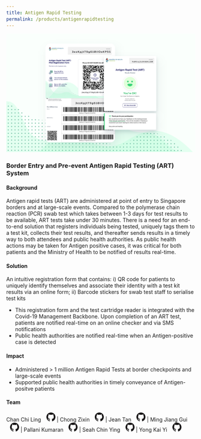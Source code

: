 ```yaml
---
title: Antigen Rapid Testing
permalink: /products/antigenrapidtesting
---
```


![Alt text for image on Isomer site](/images/ART.png)
### Border Entry and Pre-event Antigen Rapid Testing (ART) System 


#### Background 

Antigen rapid tests (ART) are administered at point of entry to  Singapore borders and at large-scale events. Compared to the polymerase chain reaction (PCR) swab test which takes between 1-3 days for test results to be available, ART tests take under 30 minutes. There is a need for an end-to-end solution that registers individuals being tested, uniquely tags them to a test kit, collects their test results, and thereafter sends results in a timely way  to both attendees and public health authorities. 
As public health actions may be taken for Antigen positive cases, it was critical for both patients and the Ministry of Health to be notified of results real-time.


#### Solution

An intuitive registration form that contains: i)  QR code for patients to uniquely identify themselves and associate their identity with  a test kit results via an online form; ii) Barcode stickers for swab test staff to serialise test kits
* This registration form and the test cartridge reader is integrated with the Covid-19 Management Backbone. Upon completion of an ART test,  patients are notified real-time on an online checker and via SMS notifications
* Public health authorities are notified real-time when an Antigen-positive case is detected



#### Impact

* Administered > 1 million Antigen Rapid Tests at border checkpoints and large-scale events
* Supported public health authorities in timely conveyance of Antigen-positve patients



#### Team

Chan Chi Ling <a href="https://github.com/chilingchan " style="display: inline-block; width: 24px; height: 24px; margin-bottom: -5px; margin-left: 10px;">
    <img border="0" alt="Github account" src="/images/Github-Mark-32px.png">
</a> | Chong Zixin <a href="https://github.com/chongzixin" style="display: inline-block; width: 24px; height: 24px; margin-bottom: -5px; margin-left: 10px;">
    <img border="0" alt="Github account" src="/images/Github-Mark-32px.png">
</a> | Jean Tan <a href="https://github.com/jeantanzj" style="display: inline-block; width: 24px; height: 24px; margin-bottom: -5px; margin-left: 10px;">
    <img border="0" alt="Github account" src="/images/Github-Mark-32px.png">
</a> | Ming Jiang Gui <a href="https://github.com/mjgui" style="display: inline-block; width: 24px; height: 24px; margin-bottom: -5px; margin-left: 10px;">
    <img border="0" alt="Github account" src="/images/Github-Mark-32px.png">
</a> | Pallani Kumaran <a href="https://github.com/pallani" style="display: inline-block; width: 24px; height: 24px; margin-bottom: -5px; margin-left: 10px;">
    <img border="0" alt="Github account" src="/images/Github-Mark-32px.png">
</a> | Seah Chin Ying <a href="https://github.com/chinying " style="display: inline-block; width: 24px; height: 24px; margin-bottom: -5px; margin-left: 10px;">
    <img border="0" alt="Github account" src="/images/Github-Mark-32px.png">
</a> | Yong Kai Yi <a href="https://github.com/theMogget" style="display: inline-block; width: 24px; height: 24px; margin-bottom: -5px; margin-left: 10px;">
    <img border="0" alt="Github account" src="/images/Github-Mark-32px.png">
</a>